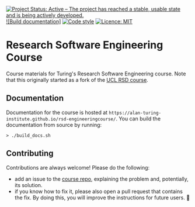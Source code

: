 [![Project Status: Active – The project has reached a stable, usable state and is being actively developed.](https://www.repostatus.org/badges/latest/active.svg)](https://www.repostatus.org/#active)
[![Build documentation]](https://github.com/alan-turing-institute/rsd-engineeringcourse/actions/workflows/build_docs.yaml/badge.svg)
[![Code style](https://img.shields.io/badge/code%20style-black-000000.svg)](https://github.com/psf/black)
[![Licence: MIT](https://img.shields.io/badge/License-MIT-blue.svg)](https://opensource.org/licenses/MIT)
# Research Software Engineering Course

Course materials for Turing's Research Software Engineering course.
Note that this originally started as a fork of the [UCL RSD course](https://github.com/UCL/rsd-engineeringcourse).

## Documentation
Documentation for the course is hosted at `https://alan-turing-institute.github.io/rsd-engineeringcourse/`.
You can build the documentation from source by running:

```console
> ./build_docs.sh
```

## Contributing
Contributions are always welcome! Please do the following:

- add an issue to the [course repo](https://github.com/alan-turing-institute/rsd-engineeringcourse), explaining the problem and, potentially, its solution.
- if you know how to fix it, please also open a pull request that contains the fix. By doing this, you will improve the instructions for future users. 🎉

